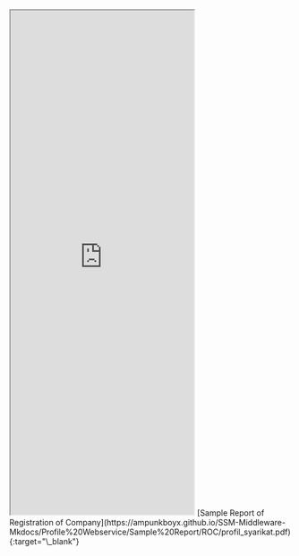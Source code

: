 <iframe type="application/x-google-chrome-pdf" original-url="https://www.ssm.com.my/Pages/Product/PDF/profil_perniagaan.pdf" src="https://ampunkboyx.github.io/SSM-Middleware-Mkdocs/Profile%20Webservice/Sample%20Report/ROC/profil_syarikat.pdf" background-color="#F0188E" javascript="allow" full-frame pdf-viewer-update-enabled width="65%" height="900"></iframe>
[Sample Report of Registration of Company](https://ampunkboyx.github.io/SSM-Middleware-Mkdocs/Profile%20Webservice/Sample%20Report/ROC/profil_syarikat.pdf){:target="\_blank"}